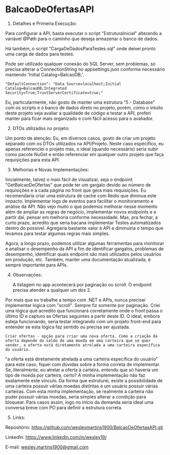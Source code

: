 # BalcaoDeOfertasAPI

1) Detalhes e Primeira Execução:

Para configurar a API, basta executar o script "EstruturaInicial" alterando a variável @Path para o caminho que deseja armazenar o banco de dados.

Há também, o script "CargaDeDadosParaTestes.sql" onde deixei pronto uma carga de dados para testes.

Pode ser utilizado qualquer conexão do SQL Server, sem problemas, só precisa alterar a ConnectionString no appsettings.json conforme necessário mantendo 'Initial Catalog=BalcaoDB;'.

    "DefaultConnection": "Data Source=localhost;Initial Catalog=BalcaoDB;Integrated Security=True;TrustServerCertificate=true;"

Eu, particularmente, não gosto de manter uma estrutura "5 - Database" com os scripts e o banco de dados direto no projeto, porém, como o intuito deste projeto seja avaliar a qualidade de código e testar a API, preferi manter para ficar mais organizado e com fácil acesso para o avaliador.

2) DTOs utilizados no projeto:

Um ponto de atenção: Eu, em diversos casos, gosto de criar um projeto separado com os DTOs utilizados na API/Projeto. Neste caso específico, eu apenas referenciei o projeto mas, o ideal (quando necessário) seria subir como pacote NuGet e então referenciar em qualquer outro projeto que faça requisições para esta API.

3) Melhorias e Novas Implementações:

Inicialmente, talvez o mais fácil de visualizar, seja o endpoint "GetBalcaoDeOfertas" que pode ter um gargalo devido ao número de requisições e a cada página no front que gera mais requisições. Eu recomendaria criar uma estrutura de cache com Redis que diminua este impacto.
Implementar logs de eventos para facilitar o monitoramento e análise da API.
Não vejo muito o que podemos melhorar nesse momento além de ampliar as regras de negócio, implementar novos endpoints e a partir daí, pensar em melhoria conforme necessidade. Mas, pra fechar, a curto prazo, acredito que seria bacana implementar Testes automatizados dentro do possível. Agregaria bastante valor à API e diminuiria o tempo que levamos para testar algumas regras mais simples.

Agora, a longo prazo, podemos utilizar algumas ferramentas para monitorar e analisar o desempenho da API a fim de identificar gargalos, problemas de desempenho, identificar quais endpoint são mais utilizados pelos usuários em produção, etc. 
Também, manter uma documentação atualizada, é sempre importante para APIs.

4) Observações:

    A listagem no app acontecerá por paginação ou scroll. O endpoint precisa atender a qualquer um dos 2.

Por mais que eu trabalhe a tempo com .NET e APIs, nunca precisei implementar lógica com "scroll". Sempre fiz somente por paginação. Criei uma lógica que acredito que funcionará corretamente onde o front passa o último ID e capturo as Ofertas seguintes a partir deste ID. O ideal, embora esteja funcionando, seria testar integrando com um projeto front-end para entender se esta lógica faz sentido ou precisa ser ajustada.

    Criar ofertas - opção para criar uma nova oferta. Como a criação da oferta depende do saldo de uma moeda em uma carteira que se quer vender, a oferta está diretamente atrelada a uma carteira específica do usuário.

"a oferta está diretamente atrelada a uma carteira específica do usuário" para este caso, fiquei com dúvidas sobre a forma correta de implementar. Se, literalmente, eu atrelar a oferta à carteira, entendo que só haveria um tipo de moeda por carteira, certo? A minha implementação não faz exatamente este vínculo. Da forma que estruturei, existe a possibilidade de uma carteira possuir várias moedas distintas e um usuário possuir várias carteiras. Com esta minha implementação, se realmente a carteira não puder possuir várias moedas, seria simples alterar a condição para bloquear. Para casos assim, logo no início da demanda seria ideal uma conversa breve com PO para definir a estrutura correta.


5) Links:

Repositório: https://github.com/wesleymartins1900/BalcaoDeOfertasAPI.git 

LinkedIn: https://www.linkedin.com/in/wesley19/ 

E-mail: wesley.martins1900@gmail.com 
